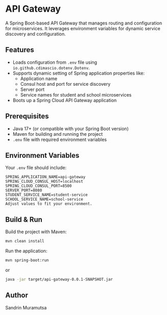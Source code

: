 # API Gateway

A Spring Boot-based API Gateway that manages routing and configuration for microservices. It leverages environment variables for dynamic service discovery and configuration.

## Features

- Loads configuration from `.env` file using `io.github.cdimascio.dotenv.Dotenv`.
- Supports dynamic setting of Spring application properties like:
  - Application name
  - Consul host and port for service discovery
  - Server port
  - Service names for student and school microservices
- Boots up a Spring Cloud API Gateway application

## Prerequisites

- Java 17+ (or compatible with your Spring Boot version)
- Maven for building and running the project
- `.env` file with required environment variables

## Environment Variables

Your `.env` file should include:

```env
SPRING_APPLICATION_NAME=api-gateway
SPRING_CLOUD_CONSUL_HOST=localhost
SPRING_CLOUD_CONSUL_PORT=8500
SERVER_PORT=8080
STUDENT_SERVICE_NAME=student-service
SCHOOL_SERVICE_NAME=school-service
Adjust values to fit your environment.
```

## Build & Run
Build the project with Maven:

```bash
mvn clean install
```

Run the application:

```bash
mvn spring-boot:run
```

or

```bash
java -jar target/api-gateway-0.0.1-SNAPSHOT.jar
```


## Author
Sandrin Muramutsa
